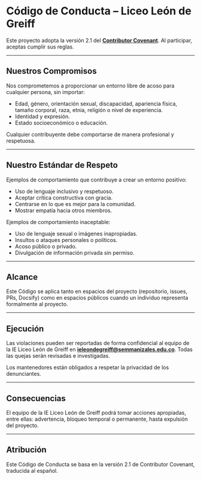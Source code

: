 # Código de Conducta – Liceo León de Greiff

Este proyecto adopta la versión 2.1 del **[Contributor Covenant](https://www.contributor-covenant.org/version/2/1/es/)**. Al participar, aceptas cumplir sus reglas.

---

## Nuestros Compromisos

Nos comprometemos a proporcionar un entorno libre de acoso para cualquier persona, sin importar:

* Edad, género, orientación sexual, discapacidad, apariencia física, tamaño corporal, raza, etnia, religión o nivel de experiencia.
* Identidad y expresión.
* Estado socioeconómico o educación.

Cualquier contribuyente debe comportarse de manera profesional y respetuosa.

---

## Nuestro Estándar de Respeto

Ejemplos de comportamiento que contribuye a crear un entorno positivo:

* Uso de lenguaje inclusivo y respetuoso.
* Aceptar crítica constructiva con gracia.
* Centrarse en lo que es mejor para la comunidad.
* Mostrar empatía hacia otros miembros.

Ejemplos de comportamiento inaceptable:

* Uso de lenguaje sexual o imágenes inapropiadas.
* Insultos o ataques personales o políticos.
* Acoso público o privado.
* Divulgación de información privada sin permiso.

---

## Alcance

Este Código se aplica tanto en espacios del proyecto (repositorio, issues, PRs, Docsify) como en espacios públicos cuando un individuo representa formalmente al proyecto.

---

## Ejecución

Las violaciones pueden ser reportadas de forma confidencial al equipo de la IE Liceo León de Greiff en **ieleondegreiff@semmanizales.edu.co**. Todas las quejas serán revisadas e investigadas.

Los mantenedores están obligados a respetar la privacidad de los denunciantes.

---

## Consecuencias

El equipo de la IE Liceo León de Greiff podrá tomar acciones apropiadas, entre ellas: advertencia, bloqueo temporal o permanente, hasta expulsión del proyecto.

---

## Atribución

Este Código de Conducta se basa en la versión 2.1 de Contributor Covenant, traducida al español.
